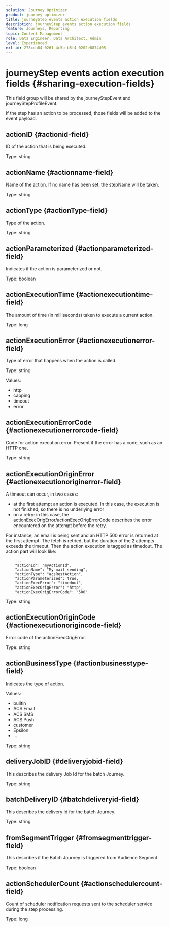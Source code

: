 ```yaml
---
solution: Journey Optimizer
product: journey optimizer
title: journeyStep events action execution fields
description: journeyStep events action execution fields
feature: Journeys, Reporting
topic: Content Management
role: Data Engineer, Data Architect, Admin
level: Experienced
exl-id: 273cda84-0261-4c5b-b5f4-0202e8874d05
---
```

# journeyStep events action execution fields {#sharing-execution-fields}

This field group will be shared by the journeyStepEvent and journeyStepProfileEvent.

If the step has an action to be processed, those fields will be added to the event payload. 

## actionID {#actionid-field}

ID of the action that is being executed.

Type: string

## actionName {#actionname-field}

Name of the action. If no name has been set, the stepName will be taken.

Type: string

## actionType {#actionType-field}

Type of the action.

Type: string

## actionParameterized {#actionparameterized-field}

Indicates if the action is parameterized or not.

Type: boolean

## actionExecutionTime {#actionexecutiontime-field}

The amount of time (in milliseconds) taken to execute a current action.

Type: long

## actionExecutionError {#actionexecutionerror-field}

Type of error that happens when the action is called.

Type: string

Values:
* http
* capping
* timeout
* error

## actionExecutionErrorCode {#actionexecutionerrorcode-field}

Code for action execution error. Present if the error has a code, such as an HTTP one. 

Type: string

## actionExecutionOriginError {#actionexecutionoriginerror-field}

A timeout can occur, in two cases:

* at the first attempt an action is executed. In this case, the execution is not finished, so there is no underlying error
* on a retry: in this case, the actionExecOrigError/actionExecOrigErrorCode describes the error encountered on the attempt before the retry.

For instance, an email is being sent and an HTTP 500 error is returned at the first attempt. The fetch is retried, but the duration of the 2 attempts exceeds the timeout. Then the action execution is tagged as timedout. The action part will look like:

```
    ...
    "actionId": "myActionId",
    "actionName": "My mail sending",
    "actionType": "acsRestAction",
    "actionParameterized": true,
    "actionExecError": "timedout",
    "actionExecOrigError": "http",
    "actionExecOrigErrorCode": "500"
```

Type: string

## actionExecutionOriginCode {#actionexecutionorigincode-field}

Error code of the actionExecOrigError.

Type: string

## actionBusinessType {#actionbusinesstype-field}

Indicates the type of action. 

Values:

* builtin
 * ACS Email
 * ACS SMS
 * ACS Push
* customer
 * Epsilon
 * ...

Type: string

## deliveryJobID {#deliveryjobid-field}

This describes the delivery Job Id for the batch Journey.

Type: string

## batchDeliveryID {#batchdeliveryid-field}

This describes the delivery Id for the batch Journey.

Type: string

## fromSegmentTrigger {#fromsegmenttrigger-field}

This describes if the Batch Journey is triggered from Audience Segment.

Type: boolean

## actionSchedulerCount {#actionschedulercount-field}

Count of scheduler notification requests sent to the scheduler service during the step processing.

Type: long
